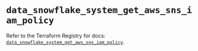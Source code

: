 # `data_snowflake_system_get_aws_sns_iam_policy`

Refer to the Terraform Registry for docs: [`data_snowflake_system_get_aws_sns_iam_policy`](https://registry.terraform.io/providers/snowflake-labs/snowflake/1.0.4/docs/data-sources/system_get_aws_sns_iam_policy).
